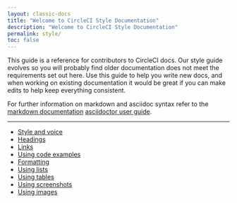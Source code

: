 ```yaml
---
layout: classic-docs
title: "Welcome to CircleCI Style Documentation"
description: "Welcome to CircleCI Style Documentation"
permalink: style/
toc: false
---
```


This guide is a reference for contributors to CircleCI docs. Our style guide evolves so you will probably find older documentation does not meet the requirements set out here. Use this guide to help you write new docs, and when working on existing documentation it would be great if you can make edits to help keep everything consistent.

For further information on markdown and asciidoc syntax refer to the [markdown documentation](https://daringfireball.net/projects/markdown/syntaxor) [asciidoctor user guide](https://asciidoctor.org/docs/user-manual/).

<hr class="hidden-xs" />

<div>
  <ul>
    <li><a href="{{ site.baseurl }}/style/style-voice/">Style and voice</a></li>
    <li><a href="{{ site.baseurl }}/style/style-headings/">Headings</a></li>
    <li><a href="{{ site.baseurl }}/style/style-links/">Links</a></li>
    <li><a href="{{ site.baseurl }}/style/style-code/">Using code examples</a></li>
    <li><a href="{{ site.baseurl }}/style/style-formatting/">Formatting</a></li>
    <li><a href="{{ site.baseurl }}/style/style-lists/">Using lists</a></li>
    <li><a href="{{ site.baseurl }}/style/style-tables/">Using tables</a></li>
    <li><a href="{{ site.baseurl }}/style/style-screenshots/">Using screenshots</a></li>
    <li><a href="{{ site.baseurl }}/style/style-images/">Using images</a></li>
  <ul>
  
